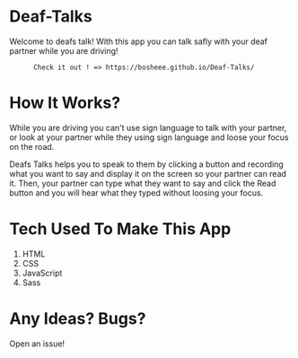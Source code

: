 # Deaf-Talks
Welcome to deafs talk! With this app you can talk safly with your deaf
          partner while you are driving!
          
          Check it out ! => https://bosheee.github.io/Deaf-Talks/

# How It Works?

While you are driving you can't use sign language to talk with your
          partner, or look at your partner while they using sign language and
          loose your focus on the road.
          
 Deafs Talks helps you to speak to them by clicking a button and
          recording what you want to say and display it on the screen so your
          partner can read it. Then, your partner can type what they want to say
          and click the Read button and you will hear what they typed without
          loosing your focus.
          
          
# Tech Used To Make This App
1. HTML
2. CSS
3. JavaScript
4. Sass

# Any Ideas? Bugs?
Open an issue!
